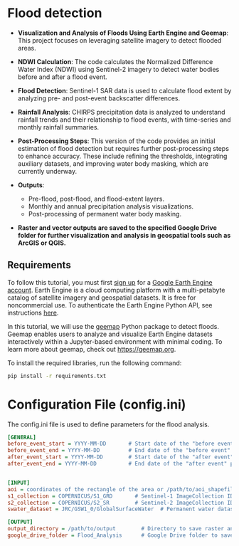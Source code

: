 # Flood detection

- **Visualization and Analysis of Floods Using Earth Engine and Geemap**: This project focuses on leveraging satellite imagery to detect flooded areas.

- **NDWI Calculation**: The code calculates the Normalized Difference Water Index (NDWI) using Sentinel-2 imagery to detect water bodies before and after a flood event.

- **Flood Detection**: Sentinel-1 SAR data is used to calculate flood extent by analyzing pre- and post-event backscatter differences.

- **Rainfall Analysis**: CHIRPS precipitation data is analyzed to understand rainfall trends and their relationship to flood events, with time-series and monthly rainfall summaries.

- **Post-Processing Steps**: This version of the code provides an initial estimation of flood detection but requires further post-processing steps to enhance accuracy. These include refining the thresholds, integrating auxiliary datasets, and improving water body masking, which are currently underway.

- **Outputs**:
  - Pre-flood, post-flood, and flood-extent layers.
  - Monthly and annual precipitation analysis visualizations.
  - Post-processing of permanent water body masking.
- **Raster and vector outputs are saved to the specified Google Drive folder for further visualization and analysis in geospatial tools such as ArcGIS or QGIS.**

## Requirements
To follow this tutorial, you must first [sign up](https://code.earthengine.google.com/register) for a [Google Earth Engine account](https://earthengine.google.com/). Earth Engine is a cloud computing platform with a multi-petabyte catalog of satellite imagery and geospatial datasets. It is free for noncommercial use. To authenticate the Earth Engine Python API, see instructions [here](https://book.geemap.org/chapters/01_introduction.html#earth-engine-authentication).

In this tutorial, we will use the [geemap](https://geemap.org/) Python package to detect floods. Geemap enables users to analyze and visualize Earth Engine datasets interactively within a Jupyter-based environment with minimal coding. To learn more about geemap, check out https://geemap.org.


To install the required libraries, run the following command:

```sh
pip install -r requirements.txt
```
# Configuration File (config.ini)
The config.ini file is used to define parameters for the flood analysis.

```ini
[GENERAL]
before_event_start = YYYY-MM-DD       # Start date of the "before event" period
before_event_end = YYYY-MM-DD         # End date of the "before event" period
after_event_start = YYYY-MM-DD        # Start date of the "after event" period
after_event_end = YYYY-MM-DD          # End date of the "after event" period


[INPUT]
aoi = coordinates of the rectangle of the area or /path/to/aoi_shapefile.shp   # Path to Area of Interest (AOI) shapefile
s1_collection = COPERNICUS/S1_GRD       # Sentinel-1 ImageCollection ID or directly from GEE
s2_collection = COPERNICUS/S2_SR        # Sentinel-2 ImageCollection ID or directly from GEE
swater_dataset = JRC/GSW1_0/GlobalSurfaceWater  # Permanent water dataset or water data from other sources

[OUTPUT]
output_directory = /path/to/output        # Directory to save raster and vector outputs
google_drive_folder = Flood_Analysis      # Google Drive folder to save exported files

